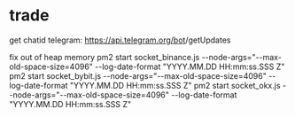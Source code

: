# trade

get chatid telegram:
https://api.telegram.org/bot<YourBOTToken>/getUpdates

fix out of heap memory
pm2 start socket_binance.js --node-args="--max-old-space-size=4096" --log-date-format "YYYY.MM.DD HH:mm:ss.SSS Z"
pm2 start socket_bybit.js --node-args="--max-old-space-size=4096" --log-date-format "YYYY.MM.DD HH:mm:ss.SSS Z"
pm2 start socket_okx.js --node-args="--max-old-space-size=4096" --log-date-format "YYYY.MM.DD HH:mm:ss.SSS Z"